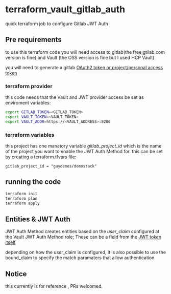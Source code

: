 # terraform_vault_gitlab_auth
quick terraform job to configure Gitlab JWT Auth


## Pre requirements
to use this terraform code you will need access  to gitlab(the free,gtilab.com version is fine) and Vault (the OSS version is fine but I used HCP Vault).

you will need to generate a gitlab [OAuth2 token or project/personal access token](https://docs.gitlab.com/ee/user/profile/personal_access_tokens.html)


### terraform provider
this code needs that the Vault and JWT provider access be set as enviroment variables:
```bash
export GITLAB_TOKEN=<GITLAB_TOKEN>
export VAULT_TOKEN=<VAULT_TOKEN>
export VAULT_ADDR=https://<VAULT_ADDRESS>:8200

```
### terraform variables
this project has one manatory variable *gitlab_project_id* which is the name of the project you want to enable the JWT Auth Method for.
this can be set by creating a terraform.tfvars file:

```text
gitlab_project_id = "guydemos/demostack"
```

## running the code

```bash
terraform init
terraform plan
terraform apply
```


## Entities & JWT Auth
JWT Auth Method creates entities based on the *user_claim* configured at the Vault JWT Auth Method role; These can be a field from the [JWT token itself](https://docs.gitlab.com/ee/ci/examples/authenticating-with-hashicorp-vault/index.html#how-it-works)

depending on how the user_claim is configured, it is also possible to use the bound_claim to specify the match paramaters that allow authentication.






## Notice
this currently is for reference , PRs welcomed.